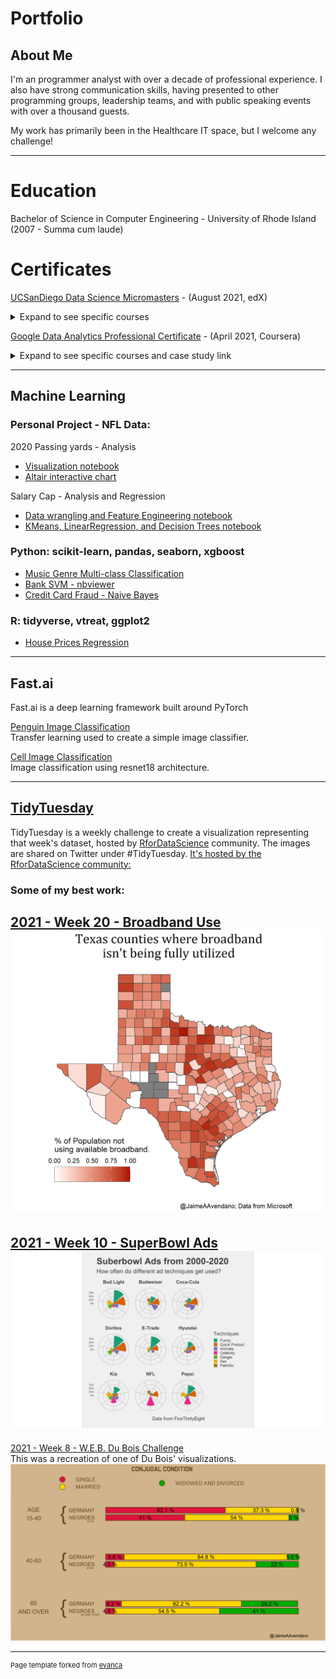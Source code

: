 # Portfolio

## About Me
I'm an programmer analyst with over a decade of professional experience. I also have strong communication skills, having presented to other programming groups, leadership teams, and with public speaking events with over a thousand guests.
  
My work has primarily been in the Healthcare IT space, but I welcome any challenge!

---

# Education
Bachelor of Science in Computer Engineering - University of Rhode Island (2007 - Summa cum laude)

# Certificates
[UCSanDiego Data Science Micromasters](https://credentials.edx.org/credentials/7aa27c4f943346b3865a799aacfbf27e/) - (August 2021, edX)
<details>
  <summary>Expand to see specific courses</summary><p>

 * [DSE200x: Python for Data Science](https://courses.edx.org/certificates/da17d8e0df364859a85181bc79ea9a2a)
 * [DSE210x: Probability and Statistics in Data Science using Python](https://courses.edx.org/certificates/d86ce6a202014fa2be6dd202fd61ae97)
 * [DSE220x: Machine Learning Fundamentals](https://courses.edx.org/certificates/d11ae755b6414c849f9fe874fc6cc828)
 * [DSE230x: Big Data Analytics Using Spark](https://courses.edx.org/certificates/aebbe00b9d7144c1b008b7a7f187af42)

</p></details>
  
[Google Data Analytics Professional Certificate](https://www.coursera.org/account/accomplishments/professional-cert/ERNRAEC8T8P4) - (April 2021, Coursera)
<details>
  <summary>Expand to see specific courses and case study link</summary><p>

 - [Foundations: Data, Data, Everywhere](https://www.coursera.org/account/accomplishments/verify/FXWZCFTDW5ET)
 - [Ask Questions to Make Data-Driven Decisions](https://www.coursera.org/account/accomplishments/verify/NBAWCUKFTHLW)
 - [Prepare Data for Exploration](https://www.coursera.org/account/accomplishments/verify/BJ5PT5KYBAZ6)
 - [Process Data from Dirty to Clean](https://www.coursera.org/account/accomplishments/verify/LGDN2JNTXYAQ)
 - [Analyze Data to Answer Questions](https://www.coursera.org/account/accomplishments/verify/QXFZMPAQFZWZ)
 - [Share Data Through the Art of Visualization](https://www.coursera.org/account/accomplishments/verify/EUVPCTJ5WNNG)
 - [Data Analysis with R Programming](https://www.coursera.org/account/accomplishments/verify/V4GBCRG3CRVB)
 - [Google Data Analytics Capstone: Complete a Case Study](https://www.coursera.org/account/accomplishments/verify/RL6SSXP9VCZX)
   - Case Study - [Fitbit Tracker Data](https://javendano585.github.io/Google_Data_Analytics/CaseStudy2_Bellabeat/Bellabeat_Analysis.html)

</p></details>
  
---

## Machine Learning
### Personal Project - NFL Data:  
2020 Passing yards - Analysis  
- [Visualization notebook](https://nbviewer.jupyter.org/github/javendano585/NFL_Data/blob/main/NFL_Passing.ipynb)  
- [Altair interactive chart](https://javendano585.github.io/NFL_Data/Passing_2020.html)  
  
Salary Cap - Analysis and Regression
- [Data wrangling and Feature Engineering notebook](https://nbviewer.jupyter.org/github/javendano585/NFL_Data/blob/main/Salary_Cap/Positional_Spending_Data.ipynb)
- [KMeans, LinearRegression, and Decision Trees notebook](https://nbviewer.jupyter.org/github/javendano585/NFL_Data/blob/main/Salary_Cap/Positional_Spending_Analysis.ipynb)  


### Python: scikit-learn, pandas, seaborn, xgboost  
- [Music Genre Multi-class Classification](https://www.kaggle.com/javendano585/music-genre-forests)
- [Bank SVM - nbviewer](https://nbviewer.jupyter.org/github/javendano585/SuperDataScience/blob/main/Machine_Learning_Bootcamp/Bank%20Customers.ipynb)  
- [Credit Card Fraud - Naive Bayes](https://nbviewer.jupyter.org/github/javendano585/SuperDataScience/blob/main/Machine_Learning_Bootcamp/Credit%20Card%20Fraud.ipynb)

### R: tidyverse, vtreat, ggplot2
- [House Prices Regression](https://www.kaggle.com/javendano585/house-prices-analysis)
---

## Fast.ai
Fast.ai is a deep learning framework built around PyTorch  

[Penguin Image Classification](https://github.com/javendano585/penguin_voila)  
Transfer learning used to create a simple image classifier.

[Cell Image Classification](https://www.kaggle.com/javendano585/fastai-cell-image-classification-95-8-acc)  
Image classification using resnet18 architecture.

---

## [TidyTuesday](https://github.com/javendano585/TidyTuesday)
TidyTuesday is a weekly challenge to create a visualization representing that week's dataset, hosted by [RforDataScience](https://github.com/rfordatascience/tidytuesday) community. The images are shared on Twitter under #TidyTuesday.
[It's hosted by the RforDataScience community:](https://github.com/rfordatascience/tidytuesday)

### Some of my best work:  

[2021 - Week 20 - Broadband Use](https://github.com/javendano585/TidyTuesday/tree/main/2021_Week_20)  
<img src="https://github.com/javendano585/TidyTuesday/blob/main/2021_Week_20/2021_Week_20.png?raw=true" width="600"/>
---
[2021 - Week 10 - SuperBowl Ads](https://github.com/javendano585/TidyTuesday/tree/main/2021_Week_10)  
<img src="https://github.com/javendano585/TidyTuesday/blob/main/2021_Week_10/2021_Week_10.png?raw=true" width="600"/>
---
[2021 - Week 8 - W.E.B. Du Bois Challenge](https://github.com/javendano585/TidyTuesday/tree/main/2021_Week_08)  
This was a recreation of one of Du Bois' visualizations.  
<img src="https://github.com/javendano585/TidyTuesday/blob/main/2021_Week_08/2021_Week8.png?raw=true" width="600"/>





---
<p style="font-size:11px">Page template forked from <a href="https://github.com/evanca/quick-portfolio">evanca</a></p>
<!-- Remove above link if you don't want to attibute -->

